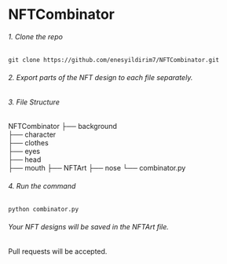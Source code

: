 # NFTCombinator

###### 1. Clone the repo

    git clone https://github.com/enesyildirim7/NFTCombinator.git

###### 2. Export parts of the NFT design to each file separately.

###### 3. File Structure

NFTCombinator
├── background  
├── character  
├── clothes  
├── eyes  
├── head  
├── mouth
├── NFTArt
├── nose
└── combinator.py

###### 4. Run the command

    python combinator.py

###### Your NFT designs will be saved in the NFTArt file.

Pull requests will be accepted.
